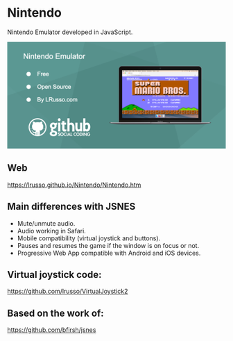 # Nintendo

Nintendo Emulator developed in JavaScript.

![alt screenshot](https://raw.githubusercontent.com/lrusso/Nintendo/master/Nintendo.png)

## Web

https://lrusso.github.io/Nintendo/Nintendo.htm

## Main differences with JSNES

* Mute/unmute audio.
* Audio working in Safari.
* Mobile compatibility (virtual joystick and buttons).
* Pauses and resumes the game if the window is on focus or not.
* Progressive Web App compatible with Android and iOS devices.

## Virtual joystick code:

https://github.com/lrusso/VirtualJoystick2

## Based on the work of:

https://github.com/bfirsh/jsnes
